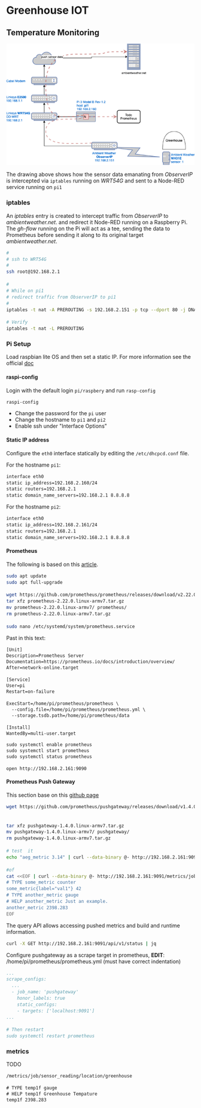 # Greenhouse IOT 

## Temperature Monitoring

![](img/gh-iot.png)

The drawing above shows how the sensor data emanating from *ObserverIP* is intercepted via `iptables` running on *WRT54G* and sent to a Node-RED service running on `pi1`

### iptables

An *iptables* entry is created to intercept traffic from *ObserverIP* to *ambientweather.net*. and redirect it Node-RED running on a Raspberry Pi. The *gh-flow* running on the Pi will act as a tee, sending the data to Prometheus before sending it along to its original target *ambientweather.net*.

```bash
#
# ssh to WRT54G
#
ssh root@192.168.2.1 

#
# While on pi1
# redirect traffic from ObserverIP to pi1
#
iptables -t nat -A PREROUTING -s 192.168.2.151 -p tcp --dport 80 -j DNAT --to-destination 192.168.2.160:1880

# Verify
iptables -t nat -L PREROUTING

```

### Pi Setup

Load raspbian lite OS and then set a static IP. For more information see the official [doc](https://www.raspberrypi.org/documentation/configuration/tcpip/)

#### raspi-config

Login with the default login `pi/raspbery` and run `rasp-config`

```bash
raspi-config
```

* Change the password for the `pi` user
* Change the hostname to `pi1` and `pi2`
* Enable ssh under "Interface Options"

#### Static IP address

Configure the `eth0` interface statically by editing the `/etc/dhcpcd.conf` file.

For the hostname `pi1`:

```bash
interface eth0
static ip_address=192.168.2.160/24
static routers=192.168.2.1
static domain_name_servers=192.168.2.1 8.8.8.8
```

For the hostname `pi2`:

```bash
interface eth0
static ip_address=192.168.2.161/24
static routers=192.168.2.1
static domain_name_servers=192.168.2.1 8.8.8.8
```

#### Prometheus

The following is based on this [article](https://pimylifeup.com/raspberry-pi-prometheus/).

```bash
sudo apt update
sudo apt full-upgrade

wget https://github.com/prometheus/prometheus/releases/download/v2.22.0/prometheus-2.22.0.linux-armv7.tar.gz
tar xfz prometheus-2.22.0.linux-armv7.tar.gz
mv prometheus-2.22.0.linux-armv7/ prometheus/
rm prometheus-2.22.0.linux-armv7.tar.gz

sudo nano /etc/systemd/system/prometheus.service
```

Past in this text:


```text
[Unit]
Description=Prometheus Server
Documentation=https://prometheus.io/docs/introduction/overview/
After=network-online.target

[Service]
User=pi
Restart=on-failure

ExecStart=/home/pi/prometheus/prometheus \
  --config.file=/home/pi/prometheus/prometheus.yml \
  --storage.tsdb.path=/home/pi/prometheus/data

[Install]
WantedBy=multi-user.target
```

```
sudo systemctl enable prometheus
sudo systemctl start prometheus
sudo systemctl status prometheus

open http://192.168.2.161:9090
```

#### Prometheus Push Gateway

This section base on this [github page](https://github.com/prometheus/pushgateway/blob/master/README.md)

```bash
wget https://github.com/prometheus/pushgateway/releases/download/v1.4.0/pushgateway-1.4.0.linux-armv7.tar.gz


tar xfz pushgateway-1.4.0.linux-armv7.tar.gz
mv pushgateway-1.4.0.linux-armv7/ pushgateway/
rm pushgateway-1.4.0.linux-armv7.tar.gz

# test  it
echo "aeg_metric 3.14" | curl --data-binary @- http://192.168.2.161:9091/metrics/job/aeg_job

#of
cat <<EOF | curl --data-binary @- http://192.168.2.161:9091/metrics/job/some_job/instance/some_instance
# TYPE some_metric counter
some_metric{label="val1"} 42
# TYPE another_metric gauge
# HELP another_metric Just an example.
another_metric 2398.283
EOF
```

The query API allows accessing pushed metrics and build and runtime information.

```bash
curl -X GET http://192.168.2.161:9091/api/v1/status | jq
```

Configure pushgateway as a scrape target in prometheus,
**EDIT**: /home/pi/prometheus/prometheus.yml (must have correct indentation)

```yaml
...
scrape_configs:
  ...
  - job_name: 'pushgateway'
    honor_labels: true
    static_configs:
    - targets: ['localhost:9091']
...

# Then restart 
sudo systemctl restart prometheus
```

### metrics

TODO 

```text
/metrics/job/sensor_reading/location/greenhouse

# TYPE temp1f gauge
# HELP temp1f Greenhouse Tempature
temp1f 2398.283
```